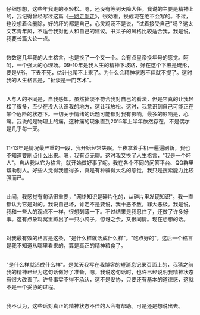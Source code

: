 仔细想想，这些年我走的不轻松。嗯，还没有等到天降大任。我说的主要是精神上的，我记得曾经写过这篇《[一路走啊走](https://github.com/MetaYe/MetaYe.github.io/blob/master/_post/2015-02-23-%E4%B8%80%E8%B7%AF%E8%B5%B0%E5%95%8A%E8%B5%B0.md)》，很幼稚，换成现在绝不会写的。不过，也没想着会删除，好的坏的都是自己，心灵鸡汤不是说，"试着接受自己"吗？这太文艺青年风，不适合我对他人和自己的建议。书呆子的风格比较适合我，我是说，我要长篇大论一点。<br><br>

数数这几年我的人生格言，也是换了一个又一个。会有点皇帝换年号的感觉。呵呵，一个强大的心理场。09-10年是我人生的精神下坡路，好在这个下坡是碗形，要是V形，下去不死，估计也爬不上来了。为什么会精神状态不佳就不提了。这时我的人生格言是，"扯淡是一门艺术"。<br><br>

人与人的不同是，自我感知。虽然扯淡不符合我对自己的看法，但是它真的让我轻松了很多，至少在没人认识我的地方，这让我放松。这时，我意识到自己可能正在某个危险的状态下。一切关于情绪的话题可能都对我有影响，最多的影响是，心痛。我说的是物理上的痛，这种痛的现象直到2015年上半年依然存在，不是偶尔是几乎每一天。<br><br>

11-13年是情况最严重的一段，我开始经常失眠。半夜拿着手机一遍遍刷新，我也不知道要刷点什么出来。嗯，我有点无聊。这时我又换了人生格言，"我是一个坏人"。自从我以它为格言，就开始做好事了呢。我在各个不同的问答平台、QQ群里帮助别人。好些人觉得我懂得多，真是有种骗得大名的感觉，我只是搜索能力比较强而已。<br><br>

此间，我感觉有句话很重要，"网络知识是碎片化的，从碎片里发现知识"。我一直都认为它是对的。我说自己坏，肯定不是要说，我十恶不赦，罪大恶极。我是说，我和一些人的观点不一样，很想刻薄一下。不过结果是我忍住了，还做了许多好事。这有点象鸡窝里孵出了一只小鸭子，惊讶之余，又很同情。现在想想的话。<br><br>

对我最有效的格言是这条，"是什么样就活成什么样"。"吃点好的"。这后一个格言是我不知道从哪里看来的，算是真正的精神粮食了。<br><br>

"是什么样就活成什么样"。是某天我写在我博客的短消息记录页面上的，我猜之前我的精神已经为这句话做好了准备，嗯，我说这句话时，也许已经说明我精神状态有很大改善了。许多事实不得不承认，这不是妥协，只要还有基本的道德感，这就不是一个妥协的过程。<br><br>

我不认为，这些话对真正的精神状态不佳的人会有帮助。可是还是想说出去。<br><br><br><br>